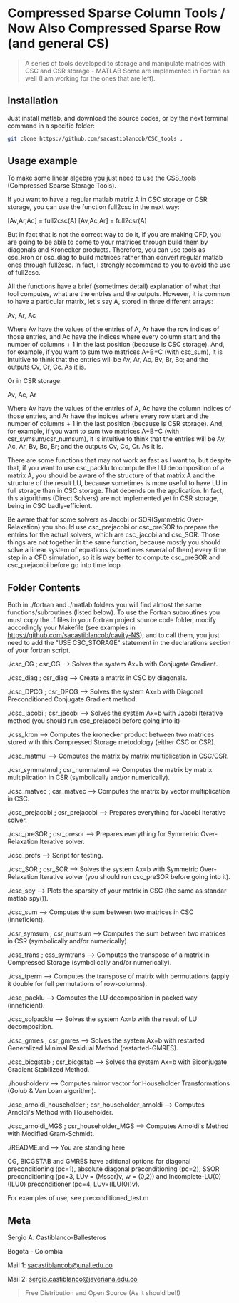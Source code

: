 # Compressed Sparse Column Tools / Now Also Compressed Sparse Row (and general CS)
> A series of tools developed to storage and manipulate matrices with CSC and CSR storage - MATLAB
Some are implemented in Fortran as well (I am working for the ones that are left).

## Installation

Just install matlab, and download the source codes, or by the next terminal command in a specific folder:

```sh
git clone https://github.com/sacastiblancob/CSC_tools .
```

## Usage example

To make some linear algebra you just need to use the CSS_tools (Compressed Sparse Storage Tools).

If you want to have a regular matlab matriz A in CSC storage or CSR storage, you can use the function full2csc in the next way:

[Av,Ar,Ac] = full2csc(A)
[Av,Ac,Ar] = full2csr(A)

But in fact that is not the correct way to do it, if you are making CFD, you are going to be able to come to your matrices through build them by diagonals and Kronecker products. Therefore, you can use tools as csc_kron or csc_diag to build matrices rather than convert regular matlab ones through full2csc. In fact, I strongly recommend to you to avoid the use of full2csc.

All the functions have a brief (sometimes detail) explanation of what that tool computes, what are the entries and the outputs. However, it is common to have a particular matrix, let's say A, stored in three different arrays:

 Av, Ar, Ac

Where Av have the values of the entries of A, Ar have the row indices of those entries, and Ac have the indices where every column start and the number of columns + 1 in the last position (because is CSC storage). And, for example, if you want to sum two matrices A+B=C (with csc_sum), it is intuitive to think that the entries will be Av, Ar, Ac, Bv, Br, Bc; and the outputs Cv, Cr, Cc. As it is. 

Or in CSR storage:

 Av, Ac, Ar

Where Av have the values of the entries of A, Ac have the column indices of those entries, and Ar have the indices where every row start and the number of columns + 1 in the last position (because is CSR storage). And, for example, if you want to sum two matrices A+B=C (with csr_symsum/csr_numsum), it is intuitive to think that the entries will be Av, Ac, Ar, Bv, Bc, Br; and the outputs Cv, Cc, Cr. As it is. 

There are some functions that may not work as fast as I want to, but despite that, if you want to use csc_packlu to compute the LU decomposition of a matrix A, you should be aware of the structure of that matrix A and the structure of the result LU, because sometimes is more useful to have LU in full storage than in CSC storage. That depends on the application. In fact, this algorithms (Direct Solvers) are not implemented yet in CSR storage, being in CSC badly-efficient.

Be aware that for some solvers as Jacobi or SOR(Symmetric Over-Relaxation) you should use csc_prejacobi or csc_preSOR to prepare the entries for the actual solvers, which are csc_jacobi and csc_SOR. Those things are not together in the same function, because mostly you should solve a linear system of equations (sometimes several of them) every time step in a CFD simulation, so it is way better to compute csc_preSOR and csc_prejacobi before go into time loop.

## Folder Contents

Both in ./fortran and ./matlab folders you will find almost the same functions/subroutines (listed below).
To use the Fortran subroutines you must copy the .f files in your fortran project source code folder, modify accordingly your Makefile (see examples in https://github.com/sacastiblancob/cavity-NS), and to call them, you just need to add the "USE CSC_STORAGE" statement in the declarations section of your fortran script.

./csc_CG ; csr_CG --> Solves the system Ax=b with Conjugate Gradient.

./csc_diag ; csr_diag --> Create a matrix in CSC by diagonals.

./csc_DPCG ; csr_DPCG --> Solves the system Ax=b with Diagonal Preconditioned Conjugate Gradient method.

./csc_jacobi ; csr_jacobi --> Solves the system Ax=b with Jacobi Iterative method (you should run csc_prejacobi before going into it)-

./css_kron --> Computes the kronecker product between two matrices stored with this Compressed Storage metodology (either CSC or CSR).

./csc_matmul --> Computes the matrix by matrix multiplication in CSC/CSR.

./csr_symmatmul ; csr_nummatmul --> Computes the matrix by matrix multiplication in CSR (symbolically and/or numerically).

./csc_matvec ; csr_matvec --> Computes the matrix by vector multiplication in CSC.

./csc_prejacobi ; csr_prejacobi --> Prepares everything for Jacobi Iterative solver.

./csc_preSOR ; csr_presor --> Prepares everything for Symmetric Over-Relaxation Iterative solver.

./csc_profs --> Script for testing.

./csc_SOR ; csr_SOR --> Solves the system Ax=b with Symmetric Over-Relaxation Iterative solver (you should run csc_preSOR before going into it).

./csc_spy --> Plots the sparsity of your matrix in CSC (the same as standar matlab spy()).

./csc_sum --> Computes the sum between two matrices in CSC (inneficient).

./csr_symsum ; csr_numsum --> Computes the sum between two matrices in CSR (symbolically and/or numerically).

./css_trans ; css_symtrans --> Computes the transpose of a matrix in Compressed Storage (symbolically and/or numerically).

./css_tperm --> Computes the transpose of matrix with permutations (apply it double for full permutations of row-columns).

./csc_packlu --> Computes the LU decomposition in packed way (inneficient).

./csc_solpacklu --> Solves the system Ax=b with the result of LU decomposition.

./csc_gmres ; csr_gmres --> Solves the system Ax=b with restarted Generalized Minimal Residual Method (restarted-GMRES).

./csc_bicgstab ; csr_bicgstab --> Solves the system Ax=b with Biconjugate Gradient Stabilized Method.

./housholderv --> Computes mirror vector for Householder Transformations (Golub & Van Loan algorithm).

./csc_arnoldi_householder ; csr_householder_arnoldi --> Computes Arnoldi's Method with Householder.

./csc_arnoldi_MGS ; csr_householder_MGS --> Computes Arnoldi's Method with Modified Gram-Schmidt.

./README.md --> You are standing here

CG, BICGSTAB and GMRES have aditional options for diagonal preconditioning (pc=1), absolute diagonal preconditioning (pc=2), SSOR preconditioning (pc=3, LUv = (Mssor)v, w = (0,2)) and Incomplete-LU(0) (ILU0) preconditioner (pc=4, LUv=(ILU(0))v).

For examples of use, see preconditioned_test.m

## Meta
Sergio A. Castiblanco-Ballesteros

Bogota - Colombia

Mail 1: sacastiblancob@unal.edu.co

Mail 2: sergio.castiblanco@javeriana.edu.co

> Free Distribution and Open Source (As it should be!!)


